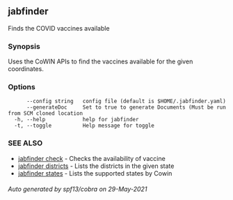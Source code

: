 ## jabfinder

Finds the COVID vaccines available

### Synopsis

Uses the CoWIN APIs to find the vaccines available
for the given coordinates.


### Options

```
      --config string   config file (default is $HOME/.jabfinder.yaml)
      --generateDoc     Set to true to generate Documents (Must be run from SCM cloned location
  -h, --help            help for jabfinder
  -t, --toggle          Help message for toggle
```

### SEE ALSO

* [jabfinder check](jabfinder_check.md)	 - Checks the availability of vaccine
* [jabfinder districts](jabfinder_districts.md)	 - Lists the districts in the given state
* [jabfinder states](jabfinder_states.md)	 - Lists the supported states by Cowin

###### Auto generated by spf13/cobra on 29-May-2021
